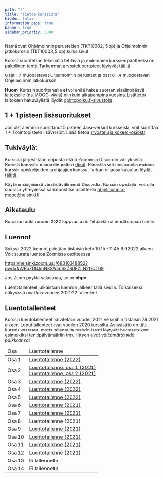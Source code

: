```yaml
---
path: "/"
title: "Tietoa kurssista"
hidden: false
information_page: true
banner: true
sidebar_priority: 5000
---
```


Nämä ovat Ohjelmoinnin perusteiden (TKT10002, 5 op) ja Ohjelmoinnin jatkokurssin (TKT10003, 5 op) kurssisivut.

Kurssit suoritetaan tekemällä tehtäviä ja molempien kurssien päätteeksi on pakollinen tentti.
Tarkemmat arvosteluperusteet löytyvät [täältä](/arvostelu-ja-kokeet)

Osat 1-7 muodostavat Ohjelmoinnin perusteet ja osat 8-14 muodostavan Ohjelmoinnin jatkokurssin.

**Huom!** Kurssin suorittamalla **ei** voi enää hakea suoraan sisäänpääsyä laitokselle (ns. MOOC-väylä) niin kuin aikaisempina vuosina. Lisätietoa laitoksen hakuväylistä löydät [opintopolku.fi-sivustolta](https://opintopolku.fi/app/#!/haku/tietojenk%C3%A4sittelytiede?page=1&facetFilters=teachingLangCode_ffm:FI&tab=los).

## 1 + 1 pisteen lisäsuoritukset

Jos olet aiemmin suorittanut 5 pisteen Java-versiot kursseista, voit suorittaa 1 + 1 opintopisteen lisäversiot. Lisää tietoa [arvostelu ja kokeet -osiosta](/arvostelu-ja-kokeet).

## Tukiväylät

Kurssilla järjestetään ohjausta etänä Zoomin ja Discordin välityksellä.
Kurssin kanaville discordiin pääset [tästä](https://study.cs.helsinki.fi/discord/join/ohjelmoinnin_mooc).
Kanavilla voit keskustella muiden kurssin opiskelijoiden ja ohjaajien kanssa.
Tarkan ohjausaikataulun löydät [täältä](/tuki).

Käytä ensisijaisesti viestintävälineenä Discordia. Kurssin opettajiin voit olla suoraan yhteydessä sähköpostitse osoitteella ohjelmoinnin-mooc@helsinki.fi.


## Aikataulu

Kurssi on auki vuoden 2022 loppuun asti. Tehtäviä voi tehdä omaan tahtiin.

## Luennot

Syksyn 2022 luennot pidetään tiistaisin kello 10.15 - 11.45 6.9.2022 alkaen. Voit seurata luentoa Zoomissa osoitteessa

https://helsinki.zoom.us/j/68310348852?pwd=NWRoZDliQmN3SVdmSkZSUFZLN2tvUT09

Jos Zoom pyytää salasanaa, se on <strong>ohpe</strong>.

Luentotallenteet julkaistaan luennon jälkeen tällä sivulla. Toistaiseksi näkyvissä ovat lukuvuoden 2021-22 tallenteet.

## Luentotallenteet

Kurssin luentotallenteet päivitetään vuoden 2021 versioihin tiistaisin 7.9.2021 alkaen. Loput tallenteet ovat vuoden 2020 kurssilta. Asiasisältö on tätä kurssia vastaava, mutta tallenteilta mahdollisesti löytyvät huomautukset esimerkiksi tenttipäivämääriin tms. liittyen _eivät välttämättä pidä paikkaansa_!

<table>
  <thead>
    <tr>
      <td>Osa</td>
      <td>Luentotallenne</td>
    </tr>
  </th>
  <tbody>
    <tr>
      <td>Osa 1</td>
      <td><a href="https://youtu.be/BMMHrUt69Sw">Luentotallenne (2022)</a></td>
    </tr>
    <tr>
      <td>Osa 2</td>
      <td><a href="https://youtu.be/udsxAy_EwGk">Luentotallenne, osa 1 (2021)</a><br>
        <a href="https://youtu.be/e_6WKe5Sezs">Luentotallenne, osa 2 (2021)</a></td>
    </tr>
    <tr>
      <td>Osa 3</td>
      <td><a href="https://youtu.be/vxYbK85EBBY">Luentotallenne (2022)</a></td>
    </tr>
    <tr>
      <td>Osa 4</td>
      <td><a href="https://youtu.be/SDpPlH8GUWw">Luentotallenne (2022)</a></td>
    </tr>
    <tr>
      <td>Osa 5</td>
      <td><a href="https://youtu.be/Ehk01BPa5JM">Luentotallenne (2022)</a></td>
    </tr>
    <tr>
      <td>Osa 6</td>
      <td><a href="https://youtu.be/h0Ekh_iszHE">Luentotallenne (2021)</a></td>
    </tr>
    <tr>
      <td>Osa 7</td>
      <td><a href="https://youtu.be/35UE8I657pE">Luentotallenne (2021)</a></td>
    </tr>
    <tr>
      <td>Osa 8</td>
      <td><a href="https://youtu.be/WgubQHOP_Kw">Luentotallenne (2021)</a></td>
    </tr>
    <tr>
      <td>Osa 9</td>
      <td><a href="https://youtu.be/PPcCUrfMZmg">Luentotallenne (2021)</a></td>
    </tr>
    <tr>
      <td>Osa 10</td>
      <td><a href="https://youtu.be/RJh3tin20GQ">Luentotallenne (2021)</a></td>
    </tr>
    <tr>
      <td>Osa 11</td>
      <td><a href="https://youtu.be/Rn7RNTnsIvo">Luentotallenne (2021)</a></td>
    </tr>
    <tr>
      <td>Osa 12</td>
      <td><a href="https://youtu.be/sfhFTHy-ANU">Luentotallenne (2021)</a></td>
    </tr>
    <tr>
      <td>Osa 13</td>
      <td>Ei tallennetta</td>
    </tr>
    <tr>
      <td>Osa 14</td>
      <td>Ei tallennetta</td>
    </tr>
  </tbody>
</table>
